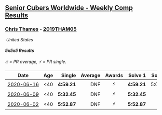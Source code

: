 <style>table {white-space: nowrap;}</style>
<link rel="stylesheet" type="text/css" href="/scw-comp/css/flags.css" />

## [Senior Cubers Worldwide - Weekly Comp Results](/scw-comp/results/)
### [Chris Thames](README.md) - [2019THAM05](https://www.worldcubeassociation.org/persons/2019THAM05?event=555)

<i class="flag flag-US" />&nbsp;United States

#### 5x5x5 Results

<span style="white-space: nowrap;">🔥 = PR average</span>, <span style="white-space: nowrap;">⚡ = PR single</span>.

| Date | Age | Single | Average | Awards | Solve 1 | Solve 2 | Solve 3 | Solve 4 | Solve 5 | Video |
| :--: | :--: | --: | --: | :--: | --: | --: | --: | --: | --: | :-- |
| [2020-06-16](../../results/2020-06-16/555.md) | <40 | **4:59.21** | DNF | ⚡ | **4:59.21** | 5:09.61 | DNS | DNS | DNS | [Desktop](https://www.facebook.com/events/256188575607890/permalink/259059621987452) / [Mobile](https://m.facebook.com/events/256188575607890?view=permalink&id=259059621987452) |
| [2020-06-09](../../results/2020-06-09/555.md) | <40 | **5:32.45** | DNF | ⚡ | **5:32.45** | DNS | DNS | DNS | DNS | [Desktop](https://www.facebook.com/events/1130228284009045/permalink/1133643713667502) / [Mobile](https://m.facebook.com/events/1130228284009045?view=permalink&id=1133643713667502) |
| [2020-06-02](../../results/2020-06-02/555.md) | <40 | **5:52.87** | DNF | ⚡ | **5:52.87** | DNS | DNS | DNS | DNS | [Desktop](https://www.facebook.com/events/573401076937046/permalink/576872833256537) / [Mobile](https://m.facebook.com/events/573401076937046?view=permalink&id=576872833256537) |


<!-- Global site tag (gtag.js) - Google Analytics -->
<script async src="https://www.googletagmanager.com/gtag/js?id=UA-86348435-3"></script>
<script>window.dataLayer = window.dataLayer || []; function gtag() {dataLayer.push(arguments);} gtag('js', new Date()); gtag('config', 'UA-86348435-3');</script>
